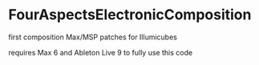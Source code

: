 # FourAspectsElectronicComposition
first composition Max/MSP patches for Illumicubes 

requires Max 6 and Ableton Live 9 to fully use this code
